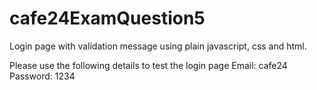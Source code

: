 # cafe24ExamQuestion5
Login page with validation message using plain javascript, css and html. 

Please use the following details to test the login page
Email: cafe24
Password: 1234

